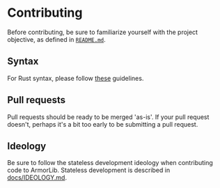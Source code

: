 # Contributing

Before contributing, be sure to familiarize yourself with the project objective, as defined in [`README.md`](README.md).

## Syntax
For Rust syntax, please follow [these](https://aturon.github.io/) guidelines.

## Pull requests
Pull requests should be ready to be merged 'as-is'. If your pull request doesn't, perhaps it's a bit too early to be submitting a pull request.

## Ideology
Be sure to follow the stateless development ideology when contributing code to ArmorLib. Stateless development is described in [docs/IDEOLOGY.md](docs/IDEOLOGY.md).
